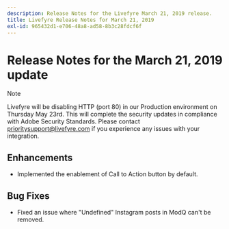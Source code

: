 ```yaml
---
description: Release Notes for the Livefyre March 21, 2019 release.
title: Livefyre Release Notes for March 21, 2019
exl-id: 965432d1-e706-48a8-ad58-8b3c28fdcf6f
---
```

# Release Notes for the March 21, 2019 update

>[!NOTE]
>
>Livefyre will be disabling HTTP (port 80) in our Production environment on Thursday May 23rd.  This will complete the security updates in compliance with Adobe Security Standards.  Please contact [prioritysupport@livefyre.com](mailto:prioritysupport@livefyre.com) if you experience any issues with your integration.

## Enhancements

* Implemented the enablement of Call to Action button by default.


## Bug Fixes

* Fixed an issue where "Undefined" Instagram posts in ModQ can't be removed.
